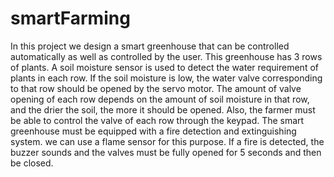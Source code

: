# smartFarming
In this project we design a smart greenhouse that can be controlled automatically as well as controlled by the user. 
This greenhouse has 3 rows of plants. A soil moisture sensor is used to detect the water requirement of plants in each row. 
If the soil moisture is low, the water valve corresponding to that row should be opened by the servo motor. 
The amount of valve opening of each row depends on the amount of soil moisture in that row, and the drier the soil, 
the more it should be opened. Also, the farmer must be able to control the valve of each row through the keypad. 
The smart greenhouse must be equipped with a fire detection and extinguishing system. 
we can use a flame sensor for this purpose.
If a fire is detected, the buzzer sounds and the valves must be fully opened for 5 seconds and then be closed.
